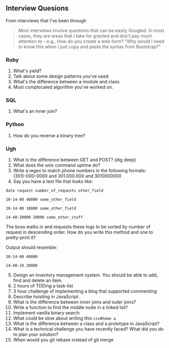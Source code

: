 ## Interview Quesions

From interviews that I've been through

> Most interviews involve questions that can be easily Googled. In most cases, they are areas that I take for granted and don't pay much attention to - e.g., How do you create a web form? "Why would I need to know this when I just copy and paste the syntax from Bootstrap?"

### Ruby

1. What's yield?
2. Talk about some design patterns you've used.
3. What's the difference between a module and class.
4. Most complocated algorithm you've worked on.

### SQL

1. What's an inner join?

### Python

1. How do you reverse a binary tree?

### Ugh

1. What is the difference between GET and POST? (dig deep)
2. What does the unix command uptime do?
3. Write a regex to match phone numbers in the following formats: (301)-000-0000 and 301.000.000 and 3010000000
4. Say you have a text file that looks like:
  
  ```
  date request number_of_requests other_field

  10-14-00 40000 some_other_field

  10-14-00 10000 some_other_field

  14-40-20000 20000 some_other_stuff
  ```

  The boss walks in and requests these logs to be sorted by number of request in descending order. How do you write this method and one to pretty-print it?

  Output should resemble:

  ```
  10-14-00 40000

  14-40-19 20000
  ```

5. Design an inventory management system. You should be able to add, find and delete an item.
6. 2 hours of TDDing a task-list
7. 3 hour challenge of implementing a blog that supported commenting
8. Describe hoisting in JavaScript.
9. What is the difference between inner joins and outer joins?
10. Write a function to find the middle node in a linked list?
11. Implement vanilla binary search
12. What could be slow about writing this `css#home a`
13. What is the difference between a class and a prototype in JavaScript?
14. What is a technical challenge you have recently faced? What did you do to plan your solution?
15. When would you git rebase instead of git merge
